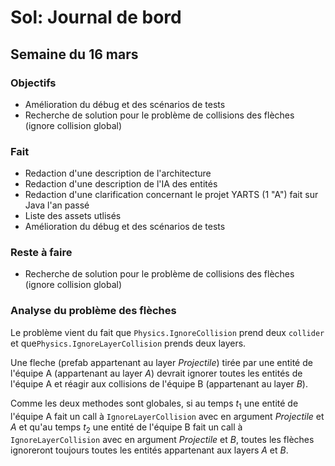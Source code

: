# Sol: Journal de bord

## Semaine du 16 mars

### Objectifs

* Amélioration du débug et des scénarios de tests
* Recherche de solution pour le problème de collisions des flèches (ignore collision global)


### Fait

* Redaction d'une description de l'architecture
* Redaction d'une description de l'IA des entités
* Redaction d'une clarification concernant le projet YARTS (1 "A") fait sur Java l'an passé
* Liste des assets utlisés
* Amélioration du débug et des scénarios de tests

### Reste à faire

* Recherche de solution pour le problème de collisions des flèches (ignore collision global)

### Analyse du problème des flèches

Le problème vient du fait que `Physics.IgnoreCollision` prend deux `collider` et que`Physics.IgnoreLayerCollision` prends deux layers.

Une fleche (prefab appartenant au layer _Projectile_) tirée par une entité de l'équipe A (appartenant au layer _A_) devrait ignorer toutes les entités de l'équipe A et réagir aux collisions de l'équipe B (appartenant au layer _B_).

Comme les deux methodes sont globales, si au temps $t_1$ une entité de l'équipe A fait un call à `IgnoreLayerCollision` avec en argument _Projectile_ et _A_ et qu'au temps $t_2$ une entité de l'équipe B fait un call à `IgnoreLayerCollision` avec en argument _Projectile_ et _B_, toutes les flèches ignoreront toujours toutes les entités appartenant aux layers _A_ et _B_.